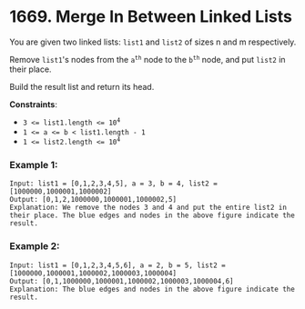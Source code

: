 # 1669. Merge In Between Linked Lists

You are given two linked lists: `list1` and `list2` of sizes n and m respectively.

Remove `list1`'s nodes from the <code>a<sup>th<sup></code> node to the <code>b<sup>th<sup></code> node, and put `list2` in their place.

Build the result list and return its head.

**Constraints**:
- <code>3 <= list1.length <= 10<sup>4<sup></code>
- `1 <= a <= b < list1.length - 1`
- <code>1 <= list2.length <= 10<sup>4<sup></code>


### Example 1:
```
Input: list1 = [0,1,2,3,4,5], a = 3, b = 4, list2 = [1000000,1000001,1000002]
Output: [0,1,2,1000000,1000001,1000002,5]
Explanation: We remove the nodes 3 and 4 and put the entire list2 in their place. The blue edges and nodes in the above figure indicate the result.
```

### Example 2:
```
Input: list1 = [0,1,2,3,4,5,6], a = 2, b = 5, list2 = [1000000,1000001,1000002,1000003,1000004]
Output: [0,1,1000000,1000001,1000002,1000003,1000004,6]
Explanation: The blue edges and nodes in the above figure indicate the result.
```
